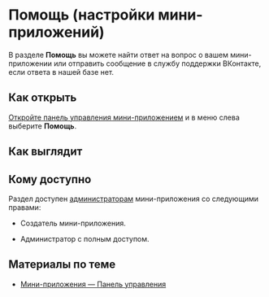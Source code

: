 
<!-- ---
title: 'Мини-приложения | Панель управления | Помощь'
is_hidden: false
is_search_available: true
menu: 'main_menu'
visible_to_search_robots: true
meta_description: 
redirect_to: 
lang: ru
--- -->


<!-- mini-apps/settings/stats/payments -->

# Помощь (настройки мини-приложений)

В разделе **Помощь** вы можете найти ответ на вопрос о вашем мини-приложении или отправить сообщение в службу поддержки ВКонтакте, если ответа в нашей базе нет.

## Как открыть

[Откройте панель управления мини-приложением](mini-apps/settings/overview) и в меню слева выберите **Помощь**.

## Как выглядит

<!-- ![alt=Внешний вид раздела «Помощь»;title=Внешний вид раздела «Помощь»](3ca43eab3130058ad6977798be7618d502f1f5bcf43b7df52f6b3c21 "-6203273520385575582") -->

## Кому доступно

Раздел доступен [администраторам](mini-apps/settings/managers) мини-приложения со следующими правами:

* Создатель мини-приложения.

* Администратор с полным доступом.

<!-- ## Как отправить запрос в Поддержку

1. Введите вопрос или ключевое слово в поисковую строку.

1. Нажмите **Ни один из вариантов не подходит**.

1. Добавьте подробное описание.

1. Нажмите кнопку **Отправить**.

> Ответы на вопросы будут появляться на вкладке **Все вопросы**. -->

## Материалы по теме

* [Мини-приложения — Панель управления](mini-apps/settings/overview)
